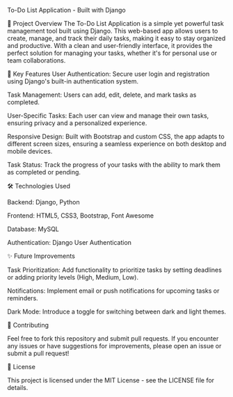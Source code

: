 To-Do List Application - Built with Django

🌟 Project Overview
The To-Do List Application is a simple yet powerful task management tool built using Django. This web-based app allows users to create, manage, and track their daily tasks, making it easy to stay organized and productive. With a clean and user-friendly interface, it provides the perfect solution for managing your tasks, whether it's for personal use or team collaborations.

🔑 Key Features
User Authentication: Secure user login and registration using Django's built-in authentication system.

Task Management: Users can add, edit, delete, and mark tasks as completed.

User-Specific Tasks: Each user can view and manage their own tasks, ensuring privacy and a personalized experience.

Responsive Design: Built with Bootstrap and custom CSS, the app adapts to different screen sizes, ensuring a seamless experience on both desktop and mobile devices.

Task Status: Track the progress of your tasks with the ability to mark them as completed or pending.

🛠 Technologies Used

Backend: Django, Python

Frontend: HTML5, CSS3, Bootstrap, Font Awesome

Database: MySQL

Authentication: Django User Authentication

✨ Future Improvements

Task Prioritization: Add functionality to prioritize tasks by setting deadlines or adding priority levels (High, Medium, Low).

Notifications: Implement email or push notifications for upcoming tasks or reminders.

Dark Mode: Introduce a toggle for switching between dark and light themes.

🤝 Contributing

Feel free to fork this repository and submit pull requests. If you encounter any issues or have suggestions for improvements, please open an issue or submit a pull request!

📄 License

This project is licensed under the MIT License - see the LICENSE file for details.

